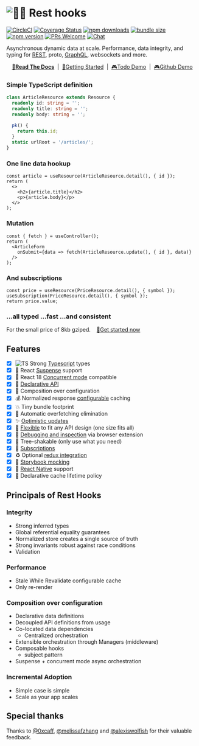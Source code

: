 # ![🛌🎣 Rest hooks](./packages/rest-hooks/rest_hooks_logo_and_text.svg?sanitize=true)

[![CircleCI](https://circleci.com/gh/coinbase/rest-hooks/tree/master.svg?style=shield)](https://circleci.com/gh/coinbase/rest-hooks)
[![Coverage Status](https://img.shields.io/coveralls/coinbase/rest-hooks.svg?style=flat-square)](https://coveralls.io/github/coinbase/rest-hooks?branch=master)
[![npm downloads](https://img.shields.io/npm/dm/rest-hooks.svg?style=flat-square)](https://www.npmjs.com/package/rest-hooks)
[![bundle size](https://img.shields.io/bundlephobia/minzip/@rest-hooks/core?style=flat-square)](https://bundlephobia.com/result?p=@rest-hooks/core)
[![npm version](https://img.shields.io/npm/v/rest-hooks.svg?style=flat-square)](https://www.npmjs.com/package/rest-hooks)
[![PRs Welcome](https://img.shields.io/badge/PRs-welcome-brightgreen.svg?style=flat-square)](http://makeapullrequest.com)
[![Chat](https://img.shields.io/discord/768254430381735967.svg?style=flat-square&colorB=758ED3)](https://discord.gg/35nb8Mz)

Asynchronous dynamic data at scale. Performance, data integrity, and typing for [REST](https://resthooks.io/docs/rest/usage), proto, [GraphQL](https://resthooks.io/docs/graphql/usage), websockets and more.

<div align="center">

**[📖Read The Docs](https://resthooks.io/docs)** &nbsp;|&nbsp; [🏁Getting Started](https://resthooks.io/docs/getting-started/installation) &nbsp;|&nbsp;
[🎮Todo Demo](https://github.com/coinbase/rest-hooks/tree/master/examples/todo-app) &nbsp;|&nbsp;
[🎮Github Demo](https://github.com/coinbase/rest-hooks/tree/master/examples/github-app)

</div>

### Simple TypeScript definition

```typescript
class ArticleResource extends Resource {
  readonly id: string = '';
  readonly title: string = '';
  readonly body: string = '';

  pk() {
    return this.id;
  }
  static urlRoot = '/articles/';
}
```

### One line data hookup

```tsx
const article = useResource(ArticleResource.detail(), { id });
return (
  <>
    <h2>{article.title}</h2>
    <p>{article.body}</p>
  </>
);
```

### Mutation

```tsx
const { fetch } = useController();
return (
  <ArticleForm
    onSubmit={data => fetch(ArticleResource.update(), { id }, data)}
  />
);
```

### And subscriptions

```tsx
const price = useResource(PriceResource.detail(), { symbol });
useSubscription(PriceResource.detail(), { symbol });
return price.value;
```

### ...all typed ...fast ...and consistent

For the small price of 8kb gziped. &nbsp;&nbsp; [🏁Get started now](https://resthooks.io/docs/getting-started/installation)

## Features

- [x] ![TS](./packages/rest-hooks/typescript.svg?sanitize=true) Strong [Typescript](https://www.typescriptlang.org/) types
- [x] 🛌 React [Suspense](https://resthooks.io/docs/guides/loading-state) support
- [x] 🧵 React 18 [Concurrent mode](https://reactjs.org/docs/concurrent-mode-patterns.html) compatible
- [x] 🎣 [Declarative API](https://resthooks.io/docs/getting-started/data-dependency)
- [x] 📝 Composition over configuration
- [x] 💰 Normalized response [configurable](https://resthooks.io/docs/guides/resource-lifetime) caching
- [x] 💥 Tiny bundle footprint
- [x] 🛑 Automatic overfetching elimination
- [x] ✨ [Optimistic updates](https://resthooks.io/docs/guides/optimistic-updates)
- [x] 🧘 [Flexible](https://resthooks.io/docs/api/Endpoint) to fit any API design (one size fits all)
- [x] 🔧 [Debugging and inspection](https://resthooks.io/docs/guides/debugging) via browser extension
- [x] 🌳 Tree-shakable (only use what you need)
- [x] 🔁 [Subscriptions](https://resthooks.io/docs/api/useSubscription)
- [x] ♻️ Optional [redux integration](https://resthooks.io/docs/guides/redux)
- [x] 📙 [Storybook mocking](https://resthooks.io/docs/guides/storybook)
- [x] 📱 [React Native](https://facebook.github.io/react-native/) support
- [x] 🚯 Declarative cache lifetime policy

## Principals of Rest Hooks

### Integrity

- Strong inferred types
- Global referential equality guarantees
- Normalized store creates a single source of truth
- Strong invariants robust against race conditions
- Validation

### Performance

- Stale While Revalidate configurable cache
- Only re-render

### Composition over configuration

- Declarative data definitions
- Decoupled API definitions from usage
- Co-located data dependencies
    - Centralized orchestration
- Extensible orchestration through Managers (middleware)
- Composable hooks
    - subject pattern
- Suspense + concurrent mode async orchestration

### Incremental Adoption

- Simple case is simple
- Scale as your app scales

## Special thanks


Thanks to [@0xcaff](https://github.com/0xcaff), [@melissafzhang](https://github.com/melissafzhang)
and [@alexiswolfish](https://github.com/alexiswolfish) for their valuable feedback.
